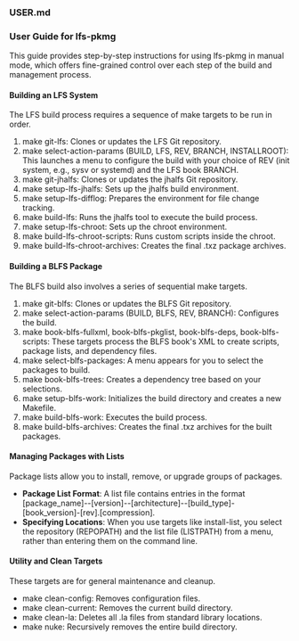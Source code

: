 

### **USER.md**

### **User Guide for lfs-pkmg**

This guide provides step-by-step instructions for using lfs-pkmg in manual mode, which offers fine-grained control over each step of the build and management process.

#### **Building an LFS System**

The LFS build process requires a sequence of make targets to be run in order.

1. make git-lfs: Clones or updates the LFS Git repository.  
2. make select-action-params (BUILD, LFS, REV, BRANCH, INSTALLROOT): This launches a menu to configure the build with your choice of REV (init system, e.g., sysv or systemd) and the LFS book BRANCH.  
3. make git-jhalfs: Clones or updates the jhalfs Git repository.  
4. make setup-lfs-jhalfs: Sets up the jhalfs build environment.  
5. make setup-lfs-difflog: Prepares the environment for file change tracking.  
6. make build-lfs: Runs the jhalfs tool to execute the build process.  
7. make setup-lfs-chroot: Sets up the chroot environment.  
8. make build-lfs-chroot-scripts: Runs custom scripts inside the chroot.  
9. make build-lfs-chroot-archives: Creates the final .txz package archives.

#### **Building a BLFS Package**

The BLFS build also involves a series of sequential make targets.

1. make git-blfs: Clones or updates the BLFS Git repository.  
2. make select-action-params (BUILD, BLFS, REV, BRANCH): Configures the build.  
3. make book-blfs-fullxml, book-blfs-pkglist, book-blfs-deps, book-blfs-scripts: These targets process the BLFS book's XML to create scripts, package lists, and dependency files.  
4. make select-blfs-packages: A menu appears for you to select the packages to build.  
5. make book-blfs-trees: Creates a dependency tree based on your selections.  
6. make setup-blfs-work: Initializes the build directory and creates a new Makefile.  
7. make build-blfs-work: Executes the build process.  
8. make build-blfs-archives: Creates the final .txz archives for the built packages.

#### **Managing Packages with Lists**

Package lists allow you to install, remove, or upgrade groups of packages.

* **Package List Format**: A list file contains entries in the format \[package\_name\]--\[version\]--\[architecture\]--\[build\_type\]-\[book\_version\]-\[rev\].\[compression\].  
* **Specifying Locations**: When you use targets like install-list, you select the repository (REPOPATH) and the list file (LISTPATH) from a menu, rather than entering them on the command line.

#### **Utility and Clean Targets**

These targets are for general maintenance and cleanup.

* make clean-config: Removes configuration files.  
* make clean-current: Removes the current build directory.  
* make clean-la: Deletes all .la files from standard library locations.  
* make nuke: Recursively removes the entire build directory.